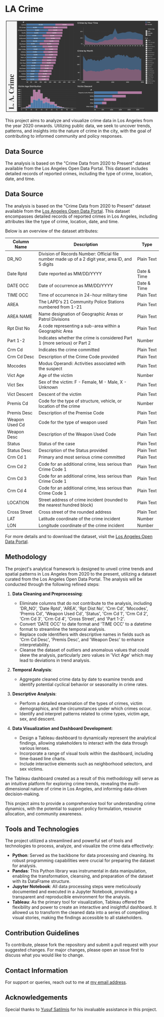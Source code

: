 # LA Crime

![Dashboard](assets/dashboard.png)

This project aims to analyze and visualize crime data in Los Angeles from the year 2020 onwards. Utilizing public data, we seek to uncover trends, patterns, and insights into the nature of crime in the city, with the goal of contributing to informed community and policy responses.

## Data Source
The analysis is based on the "Crime Data from 2020 to Present" dataset available from the Los Angeles Open Data Portal. This dataset includes detailed records of reported crimes, including the type of crime, location, date, and time.

## Data Source

The analysis is based on the "Crime Data from 2020 to Present" dataset available from the [Los Angeles Open Data Portal](https://data.lacity.org/). This dataset encompasses detailed records of reported crimes in Los Angeles, including attributes like the type of crime, location, date, and time.

Below is an overview of the dataset attributes:

| Column Name   | Description | Type |
|---------------|-------------|------|
| DR_NO         | Division of Records Number: Official file number made up of a 2 digit year, area ID, and 5 digits | Plain Text |
| Date Rptd     | Date reported as MM/DD/YYYY | Date & Time |
| DATE OCC      | Date of occurrence as MM/DD/YYYY | Date & Time |
| TIME OCC      | Time of occurrence in 24-hour military time | Plain Text |
| AREA          | The LAPD's 21 Community Police Stations numbered from 1-21 | Plain Text |
| AREA NAME     | Name designation of Geographic Areas or Patrol Divisions | Plain Text |
| Rpt Dist No   | A code representing a sub-area within a Geographic Area | Plain Text |
| Part 1-2      | Indicates whether the crime is considered Part 1 (more serious) or Part 2 | Number |
| Crm Cd        | Indicates the crime committed | Plain Text |
| Crm Cd Desc   | Description of the Crime Code provided | Plain Text |
| Mocodes       | Modus Operandi: Activities associated with the suspect | Plain Text |
| Vict Age      | Age of the victim | Number |
| Vict Sex      | Sex of the victim: F - Female, M - Male, X - Unknown | Plain Text |
| Vict Descent  | Descent of the victim | Plain Text |
| Premis Cd     | Code for the type of structure, vehicle, or location of the crime | Number |
| Premis Desc   | Description of the Premise Code | Plain Text |
| Weapon Used Cd| Code for the type of weapon used | Plain Text |
| Weapon Desc   | Description of the Weapon Used Code | Plain Text |
| Status        | Status of the case | Plain Text |
| Status Desc   | Description of the Status provided | Plain Text |
| Crm Cd 1      | Primary and most serious crime committed | Plain Text |
| Crm Cd 2      | Code for an additional crime, less serious than Crime Code 1 | Plain Text |
| Crm Cd 3      | Code for an additional crime, less serious than Crime Code 1 | Plain Text |
| Crm Cd 4      | Code for an additional crime, less serious than Crime Code 1 | Plain Text |
| LOCATION      | Street address of crime incident (rounded to the nearest hundred block) | Plain Text |
| Cross Street  | Cross street of the rounded address | Plain Text |
| LAT           | Latitude coordinate of the crime incident | Number |
| LON           | Longitude coordinate of the crime incident | Number |

For more details and to download the dataset, visit the [Los Angeles Open Data Portal](https://data.lacity.org/A-Safe-City/Crime-Data-from-2020-to-Present/kpu4-3xbg).

## Methodology

The project's analytical framework is designed to unveil crime trends and spatial patterns in Los Angeles from 2020 to the present, utilizing a dataset curated from the Los Angeles Open Data Portal. The analysis will be conducted through the following refined steps:

1. **Data Cleaning and Preprocessing**:
   - Eliminate columns that do not contribute to the analysis, including 'DR_NO', 'Date Rptd', 'AREA', 'Rpt Dist No', 'Crm Cd', 'Mocodes', 'Premis Cd', 'Weapon Used Cd', 'Status', 'Crm Cd 1', 'Crm Cd 2', 'Crm Cd 3', 'Crm Cd 4', 'Cross Street', and 'Part 1-2'.
   - Convert 'DATE OCC' to date format and 'TIME OCC' to a datetime format to streamline the temporal analysis.
   - Replace code identifiers with descriptive names in fields such as 'Crm Cd Desc', 'Premis Desc', and 'Weapon Desc' to enhance interpretability.
   - Cleanse the dataset of outliers and anomalous values that could skew the analysis, particularly zero values in 'Vict Age' which may lead to deviations in trend analysis.

2. **Temporal Analysis**:
   - Aggregate cleaned crime data by date to examine trends and identify potential cyclical behavior or seasonality in crime rates.

3. **Descriptive Analysis**:
   - Perform a detailed examination of the types of crimes, victim demographics, and the circumstances under which crimes occur.
   - Identify and interpret patterns related to crime types, victim age, sex, and descent.

4. **Data Visualization and Dashboard Development**:
   - Design a Tableau dashboard to dynamically represent the analytical findings, allowing stakeholders to interact with the data through various lenses.
   - Incorporate a range of visual tools within the dashboard, including time-based line charts.
   - Include interactive elements such as neighborhood selectors, and sex victims.

The Tableau dashboard created as a result of this methodology will serve as an intuitive platform for exploring crime trends, revealing the multi-dimensional nature of crime in Los Angeles, and informing data-driven decision-making.

This project aims to provide a comprehensive tool for understanding crime dynamics, with the potential to support policy formulation, resource allocation, and community awareness.

## Tools and Technologies

The project utilized a streamlined and powerful set of tools and technologies to process, analyze, and visualize the crime data effectively:

- **Python**: Served as the backbone for data processing and cleaning. Its robust programming capabilities were crucial for preparing the dataset for analysis.
- **Pandas**: This Python library was instrumental in data manipulation, enabling the transformation, cleansing, and preparation of the dataset with its DataFrame structure.
- **Jupyter Notebook**: All data processing steps were meticulously documented and executed in a Jupyter Notebook, providing a transparent and reproducible environment for the analysis.
- **Tableau**: As the primary tool for visualization, Tableau offered the flexibility and power to create an interactive and insightful dashboard. It allowed us to transform the cleaned data into a series of compelling visual stories, making the findings accessible to all stakeholders.

## Contribution Guidelines
To contribute, please fork the repository and submit a pull request with your suggested changes. For major changes, please open an issue first to discuss what you would like to change.

## Contact Information
For support or queries, reach out to me at [my email address](mailto:albertevieites@gmail.com).

## Acknowledgements
Special thanks to [Yusuf Satilmis](https://github.com/yusufsjustit) for his invaluable assistance in this project.